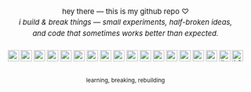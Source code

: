 <p align="center">
  <span style="display:inline-block; max-width:440px; font-size:1.06em; line-height:1.5;">
    hey there — this is my github repo ♡<br>
    <i>i build & break things — small experiments, half-broken ideas,  
    and code that sometimes works better than expected.</i>
  </span>
</p>

###

<div align="center">
  <img src="https://img.shields.io/badge/Go-00ADD8?style=for-the-badge&logo=go&logoColor=white" height="23" />
  <img src="https://img.shields.io/badge/Rust-000000?style=for-the-badge&logo=rust&logoColor=white" height="23" />
  <img src="https://img.shields.io/badge/.NET-512BD4?style=for-the-badge&logo=.net&logoColor=white" height="23" />
  <img src="https://img.shields.io/badge/Python-3776AB?style=for-the-badge&logo=python&logoColor=FFD43B" height="23" />
  <img src="https://img.shields.io/badge/Lua-2C2D72?style=for-the-badge&logo=lua&logoColor=white" height="23" />
  <img src="https://img.shields.io/badge/C++-00599C?style=for-the-badge&logo=c%2B%2B&logoColor=white" height="23" />
<img src="https://img.shields.io/badge/Vue.js-4FC08D?style=for-the-badge&logo=vue.js&logoColor=white" height="23" alt="vuejs logo" />
  <img src="https://img.shields.io/badge/MongoDB-47A248?style=for-the-badge&logo=mongodb&logoColor=white" height="23" />
  <img src="https://img.shields.io/badge/Google%20Cloud-4285F4?style=for-the-badge&logo=google-cloud&logoColor=white" height="23" />
  <img src="https://img.shields.io/badge/AWS-232F3E?style=for-the-badge&logo=amazon-aws&logoColor=white" height="23" />
  <img src="https://img.shields.io/badge/Vercel-000000?style=for-the-badge&logo=vercel&logoColor=white" height="23" />
  <img src="https://img.shields.io/badge/Redis-DC382D?style=for-the-badge&logo=redis&logoColor=white" height="23" />
  <img src="https://img.shields.io/badge/PyTorch-EE4C2C?style=for-the-badge&logo=pytorch&logoColor=white" height="23" />
  <img src="https://img.shields.io/badge/OpenCV-5C3EE8?style=for-the-badge&logo=opencv&logoColor=white" height="23" />
  <img src="https://img.shields.io/badge/Linux-FCC624?style=for-the-badge&logo=linux&logoColor=000000" height="23" />
<img src="https://img.shields.io/badge/WebAssembly-654FF0?style=for-the-badge&logo=webassembly&logoColor=white" height="23" alt="wasm logo" />
<img src="https://img.shields.io/badge/LLVM-185CFF?style=for-the-badge&logo=llvm&logoColor=white" height="23" alt="llvm logo" />
  <img src="https://img.shields.io/badge/Kubernetes-326CE5?style=for-the-badge&logo=kubernetes&logoColor=white" height="23" alt="k8s logo" />
</div>

##
<p align="center">
  <sub>learning, breaking, rebuilding</sub>
</p>
